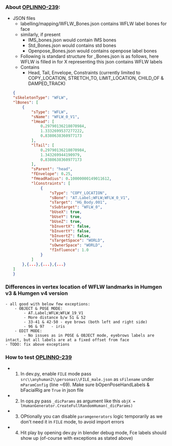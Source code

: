 ### About [OPLINNO-239](https://github.com/mnt1lr/image-render-blender-human/tree/feature/OPLINNO-239---add-WFLW-face-labels):


- JSON files
    - labelling/mapping/WFLW_Bones.json contains WFLW label bones for face
    - similarly, if present
        - IMS_bones.json would contain IMS bones
        - Std_Bones.json would contains std bones
        - Openpose_Bones.json would contains openpose label bones
    - Following is standard structure for <X>_Bones.json is as follows, here WFLW is filled in for X representing this json contains WFLW labels
    - Contains
        - Head, Tail, Envelope, Constraints (currently limited to COPY_LOCATION, STRETCH_TO, LIMIT_LOCATION, CHILD_OF & DAMPED_TRACK)
    ```json
    {
    "sSkeletonType": "WFLW",
    "lBones": [
        {
            "sType": "WFLW",
            "sName": "WFLW_0_V1",
            "lHead": [
                0.29790136218070984,
                1.3332699537277222,
                0.8380638360977173
            ],
            "lTail": [
                0.29790136218070984,
                1.343269944190979,
                0.8380638360977173
            ],
            "sParent": "head",
            "fEnvelope": 0.25,
            "fHeadRadius": 0.10000000149011612,
            "lConstraints": [
                {
                    "sType": "COPY_LOCATION",
                    "sBone": "AT.Label;WFLW;WFLW_0_V1",
                    "sTarget": "HG_Body.001",
                    "sSubtarget": "WFLW_0",
                    "bUseX": true,
                    "bUseY": true,
                    "bUseZ": true,
                    "bInvertX": false,
                    "bInvertY": false,
                    "bInvertZ": false,
                    "sTargetSpace": "WORLD",
                    "sOwnerSpace": "WORLD",
                    "fInfluence": 1.0
                }
            ]
        },{...},{...},{...}
    ]
    }
    ```

### Differences in vertex location of WFLW landmarks in Humgen v3 & Humgen v4 version
    - all good with below few exceptions:
        - OBJECT & POSE MODE:
            - AT.Label;WFLW;WFLW_19_V1
            - More distance b/w 51 & 52
            - 33-41 & 42-50 - eye brows (both left and right side)
            - 96 & 97   - iris
        - EDIT MODE:
            - No issues as in POSE & OBJECT mode, eyebrows labels are intact, but all labels are at a fixed offset from face
    - TODO: fix above exceptions


### How to test [OPLINNO-239](https://github.com/mnt1lr/image-render-blender-human/tree/feature/OPLINNO-239---add-WFLW-face-labels)
- 1. In dev.py, enable `FILE` mode pass `src\\anyhuman2\\personas\\FILE_male.json` as `sFilename` under `mParamConfig` (line ~69). Make sure bOpenPoseHandLabels & bFacialRig are `True` in json file
- 2. In ops.py pass `_dicParams` as argument like this  `objX = lHumanGenerator.CreateFullRandomHuman(_dicParams)`
- 3. OPtionally you can disable `paramgenerators` logic temporarily as we don't need it in `FILE` mode, to avoid import errors
- 4. Hit play by opening dev.py in blender debug mode, Fce labels should show up (of-course with exceptions as stated above)
